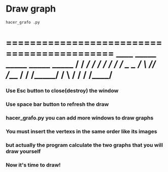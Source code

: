 # Draw graph
```python
hacer_grafo .py
```
============================================
    ____    _____   _____   _____  _____
   /       / ___/  /    /  /      /    /
  /  _ _  /   \   /____/  /___   /    /
 /_____/ /     \ /    /  /      /____/   
============================================

### Use Esc button to close(destroy) the window
### Use space bar button to refresh the draw
### hacer_grafo.py you can add more windows to draw graphs
### You must insert the vertexs in the same order like its images
### but actually the program calculate the two graphs that you will draw yourself
### Now it's time to draw!
